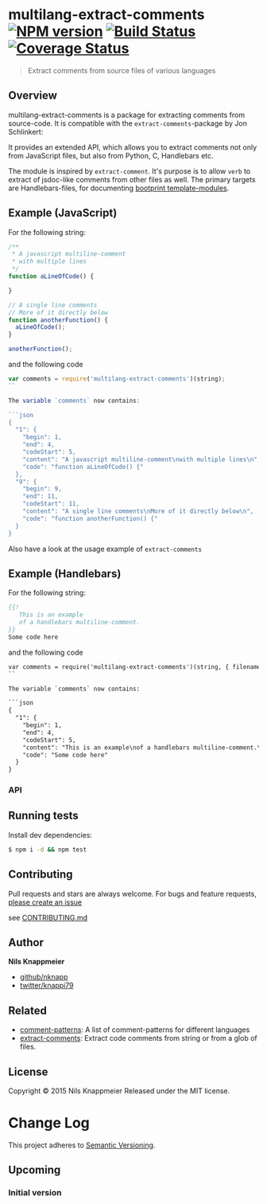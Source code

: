# multilang-extract-comments [![NPM version](https://badge.fury.io/js/multilang-extract-comments.svg)](http://badge.fury.io/js/multilang-extract-comments)  [![Build Status](https://travis-ci.org/nknapp/multilang-extract-comments.svg)](https://travis-ci.org/nknapp/multilang-extract-comments)  [![Coverage Status](https://img.shields.io/coveralls/nknapp/multilang-extract-comments.svg)](https://coveralls.io/r/nknapp/multilang-extract-comments)

> Extract comments from source files of various languages

## Overview

multilang-extract-comments is a package for extracting comments from source-code. It is compatible with the 
`extract-comments`-package by Jon Schlinkert:

It provides an extended API, which allows you to extract comments not only from JavaScript
files, but also from Python, C, Handlebars etc.

The module is inspired by `extract-comment`. It's purpose is to allow `verb` to extract of
jsdoc-like comments from other files as well. The primary targets are Handlebars-files, for 
documenting [bootprint template-modules](https://github.com/nknapp/bootprint).

## Example (JavaScript)

For the following string:

```js
/**
 * A javascript multiline-comment
 * with multiple lines
 */
function aLineOfCode() {

}

// A single line comments
// More of it directly below
function anotherFunction() {
  aLineOfCode();
}

anotherFunction();

```

and the following code

```js
var comments = require('multilang-extract-comments')(string);
``

The variable `comments` now contains:

```json
{
  "1": {
    "begin": 1,
    "end": 4,
    "codeStart": 5,
    "content": "A javascript multiline-comment\nwith multiple lines\n",
    "code": "function aLineOfCode() {"
  },
  "9": {
    "begin": 9,
    "end": 11,
    "codeStart": 11,
    "content": "A single line comments\nMore of it directly below\n",
    "code": "function anotherFunction() {"
  }
}
```

Also have a look at the usage example of `extract-comments`

## Example (Handlebars)

For the following string:

```hbs
{{!
   This is an example
   of a handlebars multiline-comment.
}}
Some code here
```

and the following code

```hbs
var comments = require('multilang-extract-comments')(string, { filename: 'handlebars.hbs'});
``

The variable `comments` now contains:

```json
{
  "1": {
    "begin": 1,
    "end": 4,
    "codeStart": 5,
    "content": "This is an example\nof a handlebars multiline-comment.\n",
    "code": "Some code here"
  }
}
```

### API

## Running tests

Install dev dependencies:

```sh
$ npm i -d && npm test
```

## Contributing

Pull requests and stars are always welcome. For bugs and feature requests, [please create an issue](https://github.com/nknapp/multilang-extract-comments/issues/new)

see [CONTRIBUTING.md](./CONTRIBUTING.md)

## Author

**Nils Knappmeier**

+ [github/nknapp](https://github.com/nknapp)
+ [twitter/knappi79](http://twitter.com/knappi79)

## Related 

* [comment-patterns](https://github.com/nknapp/language-comments): A list of comment-patterns for different languages
* [extract-comments](https://github.com/jonschlinkert/extract-comments): Extract code comments from string or from a glob of files.

## License

Copyright © 2015 Nils Knappmeier
Released under the MIT license.

# Change Log

This project adheres to [Semantic Versioning](http://semver.org/).

## Upcoming

### Initial version

<!-- reflinks generated by verb-reflinks plugin -->

[assemble]: http://assemble.io
[template]: https://github.com/jonschlinkert/template
[verb]: https://github.com/assemble/verb